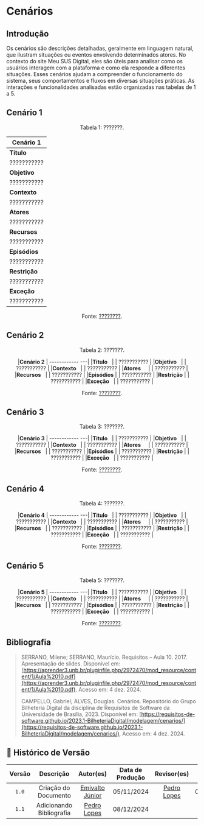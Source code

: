 # Cenários

## Introdução 


Os cenários são descrições detalhadas, geralmente em linguagem natural, que ilustram situações ou eventos envolvendo determinados atores. No contexto do site Meu SUS Digital, eles são úteis para analisar como os usuários interagem com a plataforma e como ela responde a diferentes situações. Esses cenários ajudam a compreender o funcionamento do sistema, seus comportamentos e fluxos em diversas situações práticas. As interações e funcionalidades analisadas estão organizadas nas tabelas de 1 a 5.


## Cenário 1

<center>

Tabela 1: ???????.

| **Cenário 1** |
|---------------|
|**Titulo**     |
| ???????????   |
|**Objetivo**   |
| ???????????   |
|**Contexto**   |
| ???????????   |
|**Atores**     |
| ???????????   |
|**Recursos**   |
| ???????????   |
|**Episódios**  |
| ???????????   |
|**Restrição**  |
| ???????????   |
|**Exceção**    |
| ???????????   |

Fonte: [????????](????????).

</center>

## Cenário 2

<center>

Tabela 2: ???????.

|**Cenário 2**  |
------------ ---|
|**Titulo**     |
| ???????????   |
|**Objetivo**   |
| ???????????   |
|**Contexto**   |
| ???????????   |
|**Atores**     |
| ???????????   |
|**Recursos**   |
| ???????????   |
|**Episódios**  |
| ???????????   |
|**Restrição**  |
| ???????????   |
|**Exceção**    |
| ???????????   |


Fonte: [????????](????????).

</center>

## Cenário 3

<center>

Tabela 3: ???????.

|**Cenário 3**  |
------------ ---|
|**Titulo**     |
| ???????????   |
|**Objetivo**   |
| ???????????   |
|**Contexto**   |
| ???????????   |
|**Atores**     |
| ???????????   |
|**Recursos**   |
| ???????????   |
|**Episódios**  |
| ???????????   |
|**Restrição**  |
| ???????????   |
|**Exceção**    |
| ???????????   |



Fonte: [????????](????????).

</center>

## Cenário 4

<center>

Tabela 4: ???????.

|**Cenário 4**  |
------------ ---|
|**Titulo**     |
| ???????????   |
|**Objetivo**   |
| ???????????   |
|**Contexto**   |
| ???????????   |
|**Atores**     |
| ???????????   |
|**Recursos**   |
| ???????????   |
|**Episódios**  |
| ???????????   |
|**Restrição**  |
| ???????????   |
|**Exceção**    |
| ???????????   |


Fonte: [????????](????????).

</center>

## Cenário 5

<center>

Tabela 5: ???????.

|**Cenário 5**  |
------------ ---|
|**Titulo**     |
| ???????????   |
|**Objetivo**   |
| ???????????   |
|**Contexto**   |
| ???????????   |
|**Atores**     |
| ???????????   |
|**Recursos**   |
| ???????????   |
|**Episódios**  |
| ???????????   |
|**Restrição**  |
| ???????????   |
|**Exceção**    |
| ???????????   |


Fonte: [????????](????????).

</center>


## Bibliografia

> SERRANO, Milene; SERRANO, Maurício. Requisitos – Aula 10. 2017. Apresentação de slides. Disponível em: [https://aprender3.unb.br/pluginfile.php/2972470/mod_resource/content/1/Aula%2010.pdf](https://aprender3.unb.br/pluginfile.php/2972470/mod_resource/content/1/Aula%2010.pdf). Acesso em: 4 dez. 2024.
>
> CAMPELLO, Gabriel; ALVES, Douglas. Cenários. Repositório do Grupo Bilheteria Digital da disciplina de Requisitos de Software da Universidade de Brasília, 2023. Disponível em: [https://requisitos-de-software.github.io/2023.1-BilheteriaDigital/modelagem/cenarios/](https://requisitos-de-software.github.io/2023.1-BilheteriaDigital/modelagem/cenarios/). Acesso em: 4 dez. 2024.

## 📑 Histórico de Versão

 Versão | Descrição | Autor(es) | Data de Produção | Revisor(es) | Data de Revisão |  
|:------:|:-------------------------------:|:--------------:|:--------------:|:-------------:|:---------------------:|
|  `1.0`  | Criação do Documento |[Emivalto Júnior](https://github.com/EmivaltoJrr)| 05/11/2024   | [Pedro Lopes](https://github.com/pLopess) | 08/12/2024 |
|  `1.1`  | Adicionando Bibliografia | [Pedro Lopes](https://github.com/pLopess) | 08/12/2024 |  |  |
